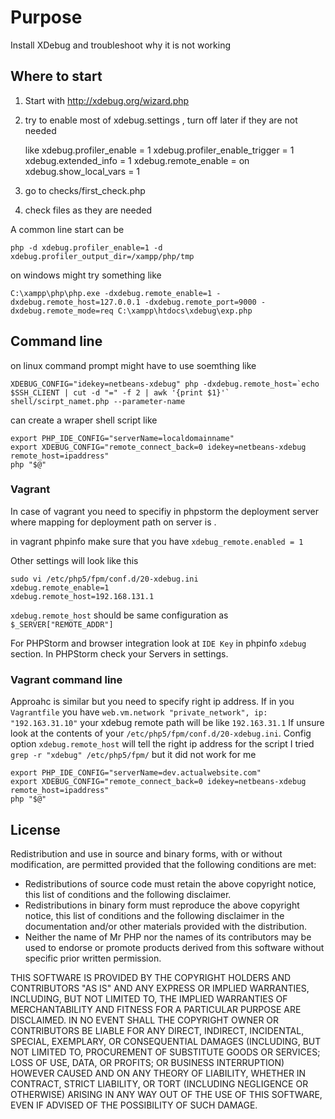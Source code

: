 # Purpose

Install XDebug and troubleshoot why it is not working

## Where to start

1. Start with http://xdebug.org/wizard.php
2. try to enable most of xdebug.settings , turn off later if they are not needed
   
   like
   xdebug.profiler_enable = 1
   xdebug.profiler_enable_trigger = 1
   xdebug.extended_info = 1
   xdebug.remote_enable = on
   xdebug.show_local_vars = 1
3. go to checks/first_check.php
4. check files as they are needed

A common line start can be
```
php -d xdebug.profiler_enable=1 -d xdebug.profiler_output_dir=/xampp/php/tmp
 ```
 on windows might try something like

```
C:\xampp\php\php.exe -dxdebug.remote_enable=1 -dxdebug.remote_host=127.0.0.1 -dxdebug.remote_port=9000 -dxdebug.remote_mode=req C:\xampp\htdocs\xdebug\exp.php
```

## Command line
on linux command prompt might have to use soemthing like

```
XDEBUG_CONFIG="idekey=netbeans-xdebug" php -dxdebug.remote_host=`echo $SSH_CLIENT | cut -d "=" -f 2 | awk '{print $1}'` shell/scirpt_namet.php --parameter-name
```
can create a wraper shell script like
```
export PHP_IDE_CONFIG="serverName=localdomainname"
export XDEBUG_CONFIG="remote_connect_back=0 idekey=netbeans-xdebug remote_host=ipaddress"
php "$@"
```
### Vagrant

In case of vagrant you need to specifiy in phpstorm the deployment server where mapping for deployment path on server is .

in vagrant phpinfo make sure that you have `xdebug_remote.enabled = 1`

Other settings will look like this


```
sudo vi /etc/php5/fpm/conf.d/20-xdebug.ini
xdebug.remote_enable=1
xdebug.remote_host=192.168.131.1
```
`xdebug.remote_host` should be same configuration as `$_SERVER["REMOTE_ADDR"]`

For PHPStorm and browser integration look at `IDE Key` in phpinfo `xdebug` section.
In PHPStorm check your Servers in settings.

### Vagrant command line 

Approahc is similar but you need to specify right ip address. 
If in you `Vagrantfile` you have `web.vm.network "private_network", ip: "192.163.31.10"`
your xdebug remote path will be like `192.163.31.1`
If unsure look at the contents of your `/etc/php5/fpm/conf.d/20-xdebug.ini`.
Config option `xdebug.remote_host` will tell the right ip address for the script
I tried `grep -r "xdebug" /etc/php5/fpm/` but it did not work for me
```
export PHP_IDE_CONFIG="serverName=dev.actualwebsite.com"
export XDEBUG_CONFIG="remote_connect_back=0 idekey=netbeans-xdebug remote_host=ipaddress"
php "$@"
```

## License

Redistribution and use in source and binary forms, with or without modification, are permitted provided that the following conditions are met:

* Redistributions of source code must retain the above copyright notice, this list of conditions and the following disclaimer.
* Redistributions in binary form must reproduce the above copyright notice, this list of conditions and the following disclaimer in the documentation and/or other materials provided with the distribution.
* Neither the name of Mr PHP nor the names of its contributors may be used to endorse or promote products derived from this software without specific prior written permission.

THIS SOFTWARE IS PROVIDED BY THE COPYRIGHT HOLDERS AND CONTRIBUTORS "AS IS" AND ANY EXPRESS OR IMPLIED WARRANTIES, INCLUDING, BUT NOT LIMITED TO, THE IMPLIED WARRANTIES OF MERCHANTABILITY AND FITNESS FOR A PARTICULAR PURPOSE ARE DISCLAIMED. IN NO EVENT SHALL THE COPYRIGHT OWNER OR CONTRIBUTORS BE LIABLE FOR ANY DIRECT, INDIRECT, INCIDENTAL, SPECIAL, EXEMPLARY, OR CONSEQUENTIAL DAMAGES (INCLUDING, BUT NOT LIMITED TO, PROCUREMENT OF SUBSTITUTE GOODS OR SERVICES; LOSS OF USE, DATA, OR PROFITS; OR BUSINESS INTERRUPTION) HOWEVER CAUSED AND ON ANY THEORY OF LIABILITY, WHETHER IN CONTRACT, STRICT LIABILITY, OR TORT (INCLUDING NEGLIGENCE OR OTHERWISE) ARISING IN ANY WAY OUT OF THE USE OF THIS SOFTWARE, EVEN IF ADVISED OF THE POSSIBILITY OF SUCH DAMAGE.


